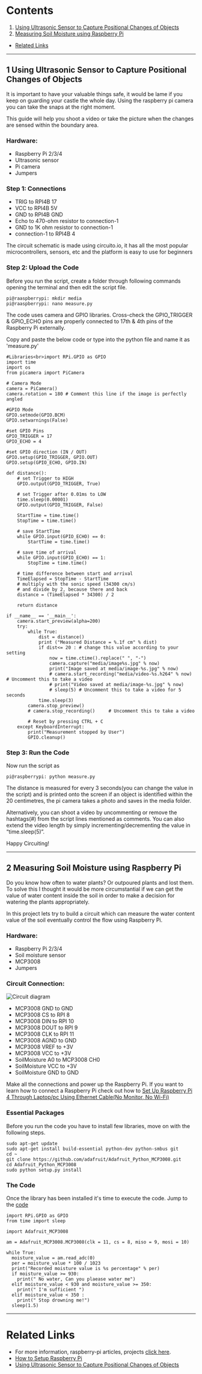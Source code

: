 # Contents

1. [Using Ultrasonic Sensor to Capture Positional Changes of Objects](#1-using-ultrasonic-sensor-to-capture-positional-changes-of-objects)
2. [Measuring Soil Moisture using Raspberry Pi](#2-measuring-soil-moisture-using-raspberry-pi)

- [Related Links](#related-links)

---

## 1 Using Ultrasonic Sensor to Capture Positional Changes of Objects
It is important to have your valuable things safe, it would be lame if you keep on guarding your castle the whole day. Using the raspberry pi camera you can take the snaps at the right moment. 

This guide will help you shoot a video or take the picture when the changes are sensed within the boundary area.

### Hardware:

 - Raspberry Pi 2/3/4
 - Ultrasonic sensor
 - Pi camera
 - Jumpers

### Step 1: Connections

- TRIG to RPI4B 17
- VCC to RPI4B 5V
- GND to RPI4B GND
- Echo to 470-ohm resistor to connection-1
- GND to 1K ohm resistor to connection-1
- connection-1 to RPI4B 4

The circuit schematic is made using circuito.io, it has all the most popular microcontrollers, sensors, etc and the platform is easy to use for beginners

### Step 2: Upload the Code

Before you run the script, create a folder through following commands opening the terminal and then edit the script file.
```
pi@raaspberrypi: mkdir media
pi@raaspberrypi: nano measure.py
```
The code uses camera and GPIO libraries. Cross-check the GPIO_TRIGGER & GPIO_ECHO pins are properly connected to 17th & 4th pins of the Raspberry Pi externally.

Copy and paste the below code or type into the python file and name it as 'measure.py'
```
#Libraries<br>import RPi.GPIO as GPIO
import time
import os
from picamera import PiCamera

# Camera Mode
camera = PiCamera()
camera.rotation = 180 # Comment this line if the image is perfectly angled

#GPIO Mode
GPIO.setmode(GPIO.BCM)
GPIO.setwarnings(False)

#set GPIO Pins
GPIO_TRIGGER = 17
GPIO_ECHO = 4

#set GPIO direction (IN / OUT)
GPIO.setup(GPIO_TRIGGER, GPIO.OUT)
GPIO.setup(GPIO_ECHO, GPIO.IN)

def distance():
    # set Trigger to HIGH
    GPIO.output(GPIO_TRIGGER, True)
 
    # set Trigger after 0.01ms to LOW
    time.sleep(0.00001)
    GPIO.output(GPIO_TRIGGER, False)
 
    StartTime = time.time()
    StopTime = time.time()
 
    # save StartTime
    while GPIO.input(GPIO_ECHO) == 0:
        StartTime = time.time()
 
    # save time of arrival
    while GPIO.input(GPIO_ECHO) == 1:
        StopTime = time.time()
 
    # time difference between start and arrival
    TimeElapsed = StopTime - StartTime
    # multiply with the sonic speed (34300 cm/s)
    # and divide by 2, because there and back
    distance = (TimeElapsed * 34300) / 2
 
    return distance
 
if __name__ == '__main__':
    camera.start_preview(alpha=200)
    try:
        while True:
            dist = distance()
            print ("Measured Distance = %.1f cm" % dist)
            if dist<= 20 : # change this value according to your setting
                now = time.ctime().replace(" ", "-")
                camera.capture("media/image%s.jpg" % now)
                print("Image saved at media/image-%s.jpg" % now)
                # camera.start_recording("media/video-%s.h264" % now)    # Uncomment this to take a video
                # print("Video saved at media/image-%s.jpg" % now)
                # sleep(5) # Uncomment this to take a video for 5 seconds
            time.sleep(3)
        camera.stop_preview()
        # camera.stop_recording()     # Uncomment this to take a video
 
        # Reset by pressing CTRL + C
    except KeyboardInterrupt:
        print("Measurement stopped by User")
        GPIO.cleanup()
```

### Step 3: Run the Code

Now run the script as

    pi@raspberrypi: python measure.py

The distance is measured for every 3 seconds(you can change the value in the script) and is printed onto the screen if an object is identified within the 20 centimetres, the pi camera takes a photo and saves in the media folder.

Alternatively, you can shoot a video by uncommenting or remove the hashtags(#) from the script lines mentioned as comments. You can also extend the video length by simply incrementing/decrementing the value in “time.sleep(5)”.

Happy Circuiting!

---

## 2 Measuring Soil Moisture using Raspberry Pi

Do you know how often to water plants? Or outpoured plants and lost them. To solve this I thought it would be more circumstantial if we can get the value of water content inside the soil in order to make a decision for watering the plants appropriately.

In this project lets try to build a circuit which can measure the water content value of the soil eventually control the flow using Raspberry Pi.

### Hardware:
- Raspberry Pi 2/3/4
- Soil moisture sensor
- MCP3008
- Jumpers

### Circuit Connection:
   ![Circuit diagram](/images/soil-moist/soil-moisture-circuit.jpg)
- MCP3008 GND to GND
- MCP3008 CS to RPI 8
- MCP3008 DIN to RPI 10
- MCP3008 DOUT to RPI 9
- MCP3008  CLK to RPI 11
- MCP3008 AGND to GND
- MCP3008 VREF to +3V
- MCP3008 VCC to +3V
- SoilMoisture A0 to MCP3008 CH0
- SoilMoisture VCC to +3V
- SoilMoisture GND to GND 

Make all the connections and power up the Raspberry Pi. If you want to learn how to connect a Raspberry Pi check out how to [Set Up Raspberry Pi 4 Through Laptop/pc Using Ethernet Cable(No Monitor, No Wi-Fi)](https://www.instructables.com/id/Set-Up-Raspberry-Pi-4-Through-Laptoppc-Using-Ether/)

### Essential Packages
Before you run the code you have to install few libraries, move on with the following steps.
```
sudo apt-get update
sudo apt-get install build-essential python-dev python-smbus git
cd ~
git clone https://github.com/adafruit/Adafruit_Python_MCP3008.git
cd Adafruit_Python_MCP3008
sudo python setup.py install
```
### The Code
Once the library has been installed it's time to execute the code. Jump to the [code](https://github.com/Ikarthikmb/Hardware-Codes/blob/master/RaspberryPi/moist-soil.py)
```
import RPi.GPIO as GPIO
from time import sleep

import Adafruit_MCP3008

am = Adafruit_MCP3008.MCP3008(clk = 11, cs = 8, miso = 9, mosi = 10)

while True:
  moisture_value = am.read_adc(0)
  per = moisture_value * 100 / 1023
  print("Recorded moisture value is %s percentage" % per)
  if moisture_value >= 930:
    print(" No water, Can you plaease water me")
  elif moisture_value < 930 and moisture_value >= 350:
    print(" I'm sufficient ")
  elif moisture_value < 350 :
    print(" Stop drowning me!")
  sleep(1.5)
```

---

# Related Links

- For more information, raspberry-pi articles, projects [click here](https://sites.google.com/view/makewithraspberry/home).
- [How to Setup Raspberry Pi](https://www.instructables.com/id/Set-Up-Raspberry-Pi-4-Through-Laptoppc-Using-Ether/)
- [Using Ultrasonic Sensor to Capture Positional Changes of Objects](https://www.instructables.com/id/Using-Ultrasonic-Sensor-to-Capture-Sensitive-Chang/)

